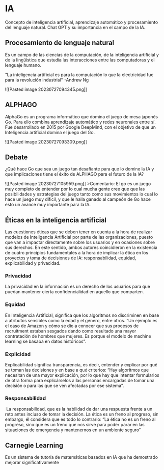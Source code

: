 <h1>IA</h1>
	<p>Concepto de inteligencia artificial, aprendizaje automático y procesamiento del lenguaje natural. Chat GPT y su importancia en el campo de la IA.</p>
<h2>Procesamiento de lenguaje natural</h2>
<p>Es un campo de las ciencias de la computación, de la inteligencia artificial y de la lingüística que estudia las interacciones entre las computadoras y el lenguaje humano.</p>
<p> "La inteligencia artificial es para la computación lo que la electricidad fue para la revolución industrial"
 -Andrew Ng</p>
![[Pasted image 20230727094345.png]]

<h2>ALPHAGO</h2>
<p>AlphaGo es un programa informático que domina el juego de mesa japonés Go. Para ello combina aprendizaje automático y redes neuronales entre sí. Fue desarrollado en 2015 por Google DeepMind, con el objetivo de que un Inteligencia artificial domina el juego del Go.</p>
![[Pasted image 20230727093309.png]]

<h2>Debate</h2>
<p>¿Qué hace Go que sea un juego tan desafiante para que lo domine la IA y que implicaciones tiene el éxito de ALPHAGO para el futuro de la IA?</p>
![[Pasted image 20230727105959.png]]
>Comentario: El go es un juego muy completo de entender por lo cual mucha gente cree que que las posibilidades y estrategias del juego tanto como sus movimientos lo cual lo hace un juego muy dificil, y que le halla ganado al campeón de Go hace esto un avance muy importante para la IA.
<h2>Éticas en la inteligencia artificial</h2>
<p>Las cuestiones éticas que se deben tener en cuenta a la hora de realizar modelos de Inteligencia Artificial por parte de las organizaciones, puesto que van a impactar directamente sobre los usuarios y en ocasiones sobre sus derechos. En este sentido, ambos autores coincidieron en la existencia de cuatro principios fundamentales a la hora de implicar la ética en los proyectos y toma de decisiones de IA: responsabilidad, equidad, explicabilidad y privacidad.</p>

<h3>Privacidad</h3>
<p> La privacidad en la información es un derecho de los usuarios para que puedan mantener cierta confidencialidad en aquello que comparten.</p>
<h3>Equidad</h3>
<p>En Inteligencia Artificial, significa que los algoritmos no discriminen en base a atributos sensibles como la edad y el género, entre otros.
“Un ejemplo es el caso de Amazon y cómo se dio a conocer que sus procesos de recruitment estaban sesgados dando como resultado una mayor contratación de hombres que mujeres. Es porque el modelo de machine learning se basaba en datos históricos”.</p>
<h3>Explicidad</h3>
<p>Explicabilidad significa transparencia, es decir, entender y explicar por qué se toman las decisiones y en base a qué criterios: “Hay algoritmos que necesitan de una mayor explicación, por lo que hay que intentar formularlos de otra forma para explicárselos a las personas encargadas de tomar una decisión o para las que se ven afectadas por ese sistema”.</p>
<h3>Responsabilidad</h3>
<p> La responsabilidad, que es la habilidad de dar una respuesta frente a un reto antes incluso de tomar la decisión.
La ética es un freno al progreso, sin embargo, él considera que es todo lo contrario: “La ética no es un freno al progreso, sino que es un freno que nos sirve para poder parar en las situaciones de emergencia y mantenernos en un ambiente seguro”</p>
<h2>Carnegie Learning</h2>
<p>Es un sistema de tutoría de matemáticas basados en IA que ha demostrado mejorar significativamente</p>
